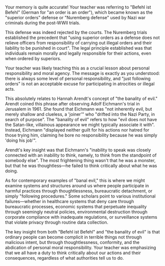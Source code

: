 Your memory is quite accurate! Your teacher was referring to "Befehl ist Befehl" (German for "an order is an order"), which became known as the "superior orders" defense or "Nuremberg defense" used by Nazi war criminals during the post-WWII trials.

This defense was indeed rejected by the courts. The Nuremberg trials established the precedent that "using superior orders as a defense does not relieve officers from responsibility of carrying out illegal orders and their liability to be punished in court". The legal principle established was that individuals remain morally and legally responsible for their actions, even when ordered by superiors.

Your teacher was likely teaching this as a crucial lesson about personal responsibility and moral agency. The message is exactly as you understood: there is always some level of personal responsibility, and "just following orders" is not an acceptable excuse for participating in atrocities or illegal acts.

This absolutely relates to Hannah Arendt's concept of "the banality of evil." Arendt coined this phrase after observing Adolf Eichmann's trial in Jerusalem in 1961. She found that Eichmann was "not inherently evil, but merely shallow and clueless, a 'joiner'" who "drifted into the Nazi Party, in search of purpose". The "banality of evil" refers to how "evil does not have the Satan-like, villainous appearance we might typically associate it with". Instead, Eichmann "displayed neither guilt for his actions nor hatred for those trying him, claiming he bore no responsibility because he was simply 'doing his job'".

Arendt's key insight was that Eichmann's "inability to speak was closely connected with an inability to think, namely, to think from the standpoint of somebody else". The most frightening thing wasn't that he was a monster, but that he was thoughtless—he failed to think critically about what he was doing.

As for contemporary examples of "banal evil," this is where we might examine systems and structures around us where people participate in harmful practices through thoughtlessness, bureaucratic detachment, or simply "following procedures." Some scholars point to various institutional failures—whether in healthcare systems that deny care through bureaucratic processes, economic systems that perpetuate inequality through seemingly neutral policies, environmental destruction through corporate compliance with inadequate regulations, or surveillance systems that violate privacy through routine data collection.

The key insight from both "Befehl ist Befehl" and "the banality of evil" is that ordinary people can become complicit in terrible things not through malicious intent, but through thoughtlessness, conformity, and the abdication of personal moral responsibility. Your teacher was emphasizing that we all have a duty to think critically about our actions and their consequences, regardless of what authorities tell us to do.
